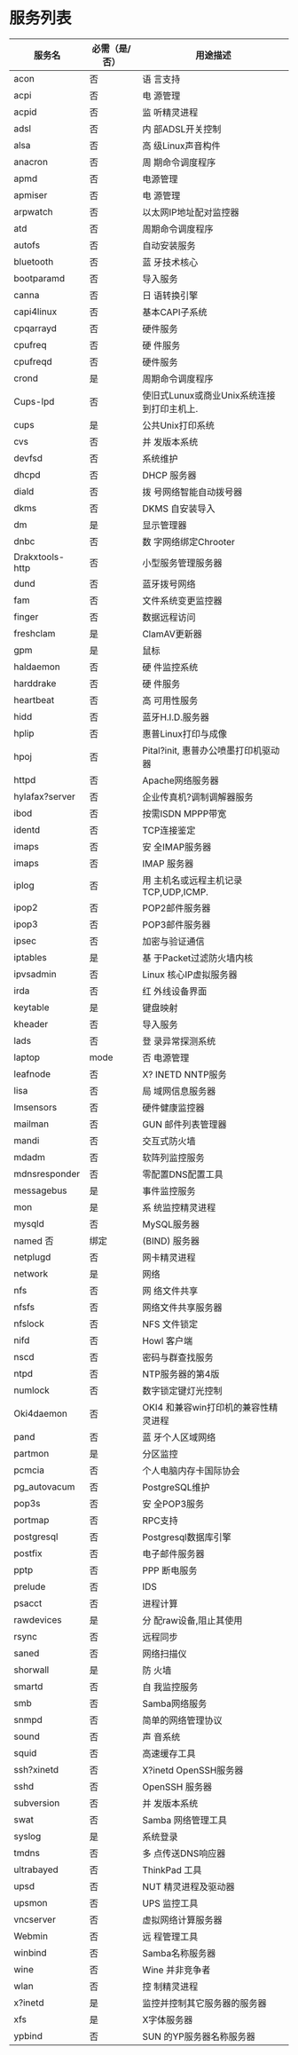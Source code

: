 # 服务列表

服务名             	  |	 必需（是/否）| 用途描述
----------------------|---------------|------------------------------
acon            	  |	 否        	  |	 语 言支持
acpi            	  |	 否        	  |	 电 源管理
acpid           	  |	 否        	  |	 监 听精灵进程
adsl            	  |	 否        	  |	 内 部ADSL开关控制
alsa            	  |	 否        	  |	 高 级Linux声音构件
anacron         	  |	 否        	  |	 周 期命令调度程序
apmd            	  |	 否        	  |	 电源管理
apmiser         	  |	 否        	  |	 电 源管理
arpwatch        	  |	 否        	  |	 以太网IP地址配对监控器
atd             	  |	 否        	  |	 周期命令调度程序
autofs          	  |	 否        	  |	 自动安装服务
bluetooth       	  |	 否        	  |	 蓝 牙技术核心
bootparamd      	  |	 否        	  |	 导入服务
canna           	  |	 否        	  |	 日 语转换引擎
capi4linux      	  |	 否        	  |	 基本CAPI子系统
cpqarrayd       	  |	 否        	  |	 硬件服务
cpufreq         	  |	 否        	  |	 硬 件服务
cpufreqd        	  |	 否        	  |	 硬件服务
crond           	  |	 是        	  |	 周期命令调度程序
Cups-lpd        	  |	 否        	  |	 使旧式Lunux或商业Unix系统连接到打印主机上.
cups            	  |	 是        	  |	 公共Unix打印系统
cvs             	  |	 否        	  |	 并 发版本系统
devfsd          	  |	 否        	  |	 系统维护
dhcpd           	  |	 否        	  |	 DHCP 服务器
diald           	  |	 否        	  |	 拨 号网络智能自动拨号器
dkms            	  |	 否        	  |	 DKMS 自安装导入
dm              	  |	 是        	  |	 显示管理器
dnbc            	  |	 否        	  |	 数 字网络绑定Chrooter
Drakxtools-http 	  |	 否        	  |	 小型服务管理服务器
dund            	  |	 否        	  |	 蓝牙拨号网络
fam             	  |	 否        	  |	 文件系统变更监控器
finger          	  |	 否        	  |	 数据远程访问
freshclam       	  |	 是        	  |	 ClamAV更新器
gpm             	  |	 是        	  |	 鼠标
haldaemon       	  |	 否        	  |	 硬 件监控系统
harddrake       	  |	 否        	  |	 硬 件服务
heartbeat       	  |	 否        	  |	 高 可用性服务
hidd            	  |	 否        	  |	 蓝牙H.I.D.服务器
hplip           	  |	 否        	  |	 惠普Linux打印与成像
hpoj            	  |	 否        	  |	 Pital?init, 惠普办公喷墨打印机驱动器
httpd           	  |	 否        	  |	 Apache网络服务器
hylafax?server  	  |	 否        	  |	 企业传真机?调制调解器服务
ibod            	  |	 否        	  |	 按需ISDN MPPP带宽
identd          	  |	 否        	  |	 TCP连接鉴定
imaps           	  |	 否        	  |	 安 全IMAP服务器
imaps           	  |	 否        	  |	 IMAP 服务器
iplog           	  |	 否        	  |	 用 主机名或远程主机记录TCP,UDP,ICMP.
ipop2           	  |	 否        	  |	 POP2邮件服务器
ipop3           	  |	 否        	  |	 POP3邮件服务器
ipsec           	  |	 否        	  |	 加密与验证通信
iptables        	  |	 是        	  |	 基 于Packet过滤防火墙内核
ipvsadmin       	  |	 否        	  |	 Linux 核心IP虚拟服务器
irda            	  |	 否        	  |	 红 外线设备界面
keytable        	  |	 是        	  |	 键盘映射
kheader         	  |	 否        	  |	 导入服务
lads            	  |	 否        	  |	 登 录异常探测系统
laptop          	  |	 mode     	  |	 否 电源管理
leafnode        	  |	 否        	  |	 X? INETD NNTP服务
lisa            	  |	 否        	  |	 局 域网信息服务器
lmsensors       	  |	 否        	  |	 硬件健康监控器
mailman         	  |	 否        	  |	 GUN 邮件列表管理器
mandi           	  |	 否        	  |	 交互式防火墙
mdadm           	  |	 否        	  |	 软阵列监控服务
mdnsresponder   	  |	 否        	  |	 零配置DNS配置工具
messagebus      	  |	 是        	  |	 事件监控服务
mon             	  |	 是        	  |	 系 统监控精灵进程
mysqld          	  |	 否        	  |	 MySQL服务器
named 否         	  |	 绑定      	  |	 (BIND) 服务器
netplugd        	  |	 否        	  |	 网卡精灵进程
network         	  |	 是        	  |	 网络
nfs             	  |	 否        	  |	 网 络文件共享
nfsfs           	  |	 否        	  |	 网络文件共享服务器
nfslock         	  |	 否        	  |	 NFS 文件锁定
nifd            	  |	 否        	  |	 Howl 客户端
nscd            	  |	 否        	  |	 密码与群查找服务
ntpd            	  |	 否        	  |	 NTP服务器的第4版
numlock         	  |	 否        	  |	 数字锁定键灯光控制
Oki4daemon      	  |	 否        	  |	 OKI4 和兼容win打印机的兼容性精灵进程
pand            	  |	 否        	  |	 蓝 牙个人区域网络
partmon         	  |	 是        	  |	 分区监控
pcmcia          	  |	 否        	  |	 个人电脑内存卡国际协会
pg\_autovacum    	  |	 否        	  |	 PostgreSQL维护
pop3s           	  |	 否        	  |	 安 全POP3服务
portmap         	  |	 否        	  |	 RPC支持
postgresql      	  |	 否        	  |	 Postgresql数据库引擎
postfix         	  |	 否        	  |	 电子邮件服务器
pptp            	  |	 否        	  |	 PPP 断电服务
prelude         	  |	 否        	  |	 IDS
psacct          	  |	 否        	  |	 进程计算
rawdevices      	  |	 是        	  |	 分 配raw设备,阻止其使用
rsync           	  |	 否        	  |	 远程同步
saned           	  |	 否        	  |	 网络扫描仪
shorwall        	  |	 是        	  |	 防 火墙
smartd          	  |	 否        	  |	 自 我监控服务
smb             	  |	 否        	  |	 Samba网络服务
snmpd           	  |	 否        	  |	 简单的网络管理协议
sound           	  |	 否        	  |	 声 音系统
squid           	  |	 否        	  |	 高速缓存工具
ssh?xinetd      	  |	 否        	  |	 X?inetd OpenSSH服务器
sshd            	  |	 否        	  |	 OpenSSH 服务器
subversion      	  |	 否        	  |	 并 发版本系统
swat            	  |	 否        	  |	 Samba 网络管理工具
syslog          	  |	 是        	  |	 系统登录
tmdns           	  |	 否        	  |	 多 点传送DNS响应器
ultrabayed      	  |	 否        	  |	 ThinkPad 工具
upsd            	  |	 否        	  |	 NUT 精灵进程及驱动器
upsmon          	  |	 否        	  |	 UPS 监控工具
vncserver       	  |	 否        	  |	 虚拟网络计算服务器
Webmin          	  |	 否        	  |	 远 程管理工具
winbind         	  |	 否        	  |	 Samba名称服务器
wine            	  |	 否        	  |	 Wine 并非竞争者
wlan            	  |	 否        	  |	 控 制精灵进程
x?inetd         	  |	 是        	  |	 监控并控制其它服务器的服务器
xfs             	  |	 是        	  |	 X字体服务器
ypbind          	  |	 否        	  |	 SUN 的YP服务器名称服务器

